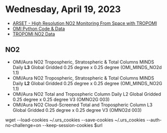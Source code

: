 # Wednesday, April 19, 2023

- [ARSET - High Resolution NO2 Monitoring From Space with TROPOMI](https://appliedsciences.nasa.gov/join-mission/training/english/arset-high-resolution-no2-monitoring-space-tropomi)
- [OMI Python Code & Data](https://drive.google.com/drive/folders/1Ijcmb8yFYBcT3ywrNs-qRT83sjR9tC35)
- [TROPOMI NO2 Data](https://drive.google.com/drive/folders/1fB9DNEzbDSYv7jvRhhl7dPN-JrB3Vkq1)

## NO2
- OMI/Aura NO2 Tropospheric, Stratospheric & Total Columns MINDS Daily **L3** Global Gridded 0.25 degree x 0.25 degree (OMI_MINDS_NO2d 1.1)
- OMI/Aura NO2 Tropospheric, Stratospheric & Total Columns MINDS Daily **L2** Global Gridded 0.25 degree x 0.25 degree (OMI_MINDS_NO2G 1.1)
- OMI/Aura NO2 Total and Tropospheric Column Daily L2 Global Gridded 0.25 degree x 0.25 degree V3 (OMNO2G 003)
- OMI/Aura NO2 Cloud-Screened Total and Tropospheric Column L3 Global Gridded 0.25 degree x 0.25 degree V3 (OMNO2d 003)

wget --load-cookies ~/.urs_cookies --save-cookies ~/.urs_cookies --auth-no-challenge=on --keep-session-cookies $url
